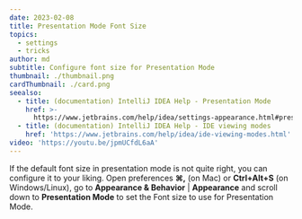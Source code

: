 ```yaml
---
date: 2023-02-08
title: Presentation Mode Font Size
topics:
  - settings
  - tricks
author: md
subtitle: Configure font size for Presentation Mode
thumbnail: ./thumbnail.png
cardThumbnail: ./card.png
seealso:
  - title: (documentation) IntelliJ IDEA Help - Presentation Mode
    href: >-
      https://www.jetbrains.com/help/idea/settings-appearance.html#presentation-mode
  - title: (documentation) IntelliJ IDEA Help - IDE viewing modes
    href: 'https://www.jetbrains.com/help/idea/ide-viewing-modes.html'
video: 'https://youtu.be/jpmUCfdL6aA'
---
```

If the default font size in presentation mode is not quite right, you can configure it to your liking. Open preferences **⌘,** (on Mac) or **Ctrl+Alt+S** (on Windows/Linux), go to **Appearance & Behavior** | **Appearance** and scroll down to **Presentation Mode** to set the Font size to use for Presentation Mode.
